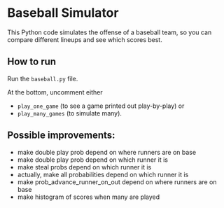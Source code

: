 # Baseball Simulator

This Python code simulates the offense of a baseball team, so you can compare different lineups and see which scores best.

## How to run
Run the `baseball.py` file.

At the bottom, uncomment either
- `play_one_game` (to see a game printed out play-by-play) or 
- `play_many_games` (to simulate many).


## Possible improvements:
- make double play prob depend on where runners are on base
- make double play prob depend on which runner it is
- make steal probs depend on which runner it is
- actually, make all probabilities depend on which runner it is
- make prob_advance_runner_on_out depend on where runners are on base
- make histogram of scores when many are played


